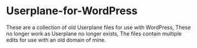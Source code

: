 # Userplane-for-WordPress
These are a collection of old Userplane files for use with WordPress, These no longer work as Userplane no longer exists, The files contain multiple edits for use with an old domain of mine.
